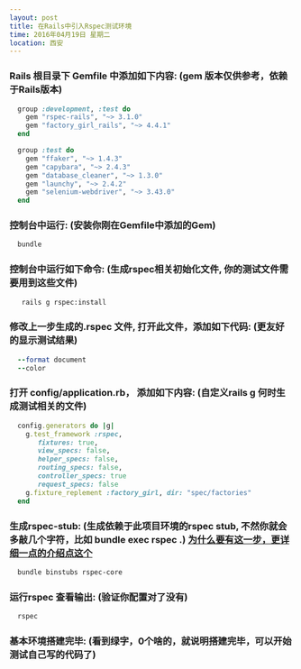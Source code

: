 ```yaml
---
layout: post
title: 在Rails中引入Rspec测试环境
time: 2016年04月19日 星期二
location: 西安
---
```


### Rails 根目录下 Gemfile 中添加如下内容: (gem 版本仅供参考，依赖于Rails版本)
```ruby
  group :development, :test do
    gem "rspec-rails", "~> 3.1.0"
    gem "factory_girl_rails", "~> 4.4.1"
  end

  group :test do
    gem "ffaker", "~> 1.4.3"
    gem "capybara", "~> 2.4.3"
    gem "database_cleaner", "~> 1.3.0"
    gem "launchy", "~> 2.4.2"
    gem "selenium-webdriver", "~> 3.43.0"
  end
```

### 控制台中运行: (安装你刚在Gemfile中添加的Gem)
```bash
  bundle
```

### 控制台中运行如下命令: (生成rspec相关初始化文件, 你的测试文件需要用到这些文件)
```bash
   rails g rspec:install
```

### 修改上一步生成的.rspec 文件, 打开此文件，添加如下代码: (更友好的显示测试结果)
```ruby
  --format document
  --color
```

### 打开 config/application.rb， 添加如下内容: (自定义rails g 何时生成测试相关的文件)
```ruby
  config.generators do |g|
    g.test_framework :rspec,
       fixtures: true,
       view_specs: false,
       helper_specs: false,
       routing_specs: false,
       controller_specs: true
       request_specs: false
    g.fixture_replement :factory_girl, dir: "spec/factories"
  end
```

### 生成rspec-stub: (生成依赖于此项目环境的rspec stub, 不然你就会多敲几个字符，比如 bundle exec rspec .) <a href="http://mislav.net/2013/01/understanding-binstubs/" target="_blank">为什么要有这一步，更详细一点的介绍点这个</a>
```bash
  bundle binstubs rspec-core
```

### 运行rspec 查看输出: (验证你配置对了没有)
```bash
  rspec
```

### 基本环境搭建完毕: (看到绿字，0个啥的，就说明搭建完毕，可以开始测试自己写的代码了)
